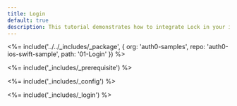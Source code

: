 ```yaml
---
title: Login
default: true
description: This tutorial demonstrates how to integrate Lock in your iOS Swift project in order to present a login screen.
---
```


<%= include('../../_includes/_package', {
  org: 'auth0-samples',
  repo: 'auth0-ios-swift-sample',
  path: '01-Login'
}) %>

<%= include('_includes/_prerequisite') %>

<%= include('_includes/_config') %>

<%= include('_includes/_login') %>